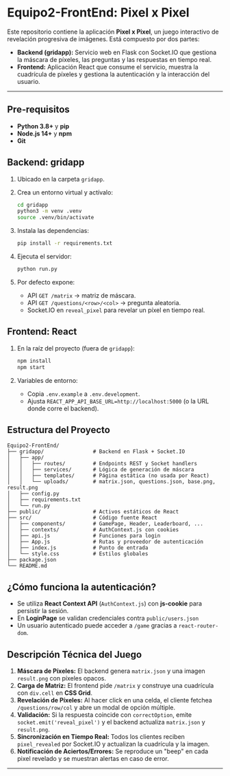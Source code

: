 # Equipo2-FrontEnd: Pixel x Pixel

Este repositorio contiene la aplicación **Pixel x Pixel**, un juego interactivo de revelación progresiva de imágenes. Está compuesto por dos partes:

* **Backend (gridapp):** Servicio web en Flask con Socket.IO que gestiona la máscara de píxeles, las preguntas y las respuestas en tiempo real.
* **Frontend:** Aplicación React que consume el servicio, muestra la cuadrícula de píxeles y gestiona la autenticación y la interacción del usuario.

---

## Pre‑requisitos

* **Python 3.8+** y **pip**
* **Node.js 14+** y **npm**
* **Git**

## Backend: gridapp

1. Ubicado en la carpeta `gridapp`.
2. Crea un entorno virtual y actívalo:

   ```bash
   cd gridapp
   python3 -m venv .venv
   source .venv/bin/activate
   ```
3. Instala las dependencias:

   ```bash
   pip install -r requirements.txt
   ```
4. Ejecuta el servidor:

   ```bash
   python run.py
   ```
5. Por defecto expone:

   * API `GET /matrix` → matriz de máscara.
   * API `GET /questions/<row>/<col>` → pregunta aleatoria.
   * Socket.IO en `reveal_pixel` para revelar un píxel en tiempo real.

## Frontend: React

1. En la raíz del proyecto (fuera de `gridapp`):

   ```bash
   npm install
   npm start
   ```
2. Variables de entorno:

   * Copia `.env.example` a `.env.development`.
   * Ajusta `REACT_APP_API_BASE_URL=http://localhost:5000` (o la URL donde corre el backend).

## Estructura del Proyecto

```text
Equipo2-FrontEnd/
├── gridapp/                # Backend en Flask + Socket.IO
│   ├── app/
│   │   ├── routes/         # Endpoints REST y Socket handlers
│   │   ├── services/       # Lógica de generación de máscara
│   │   ├── templates/      # Página estática (no usada por React)
│   │   └── uploads/        # matrix.json, questions.json, base.png, result.png
│   ├── config.py
│   ├── requirements.txt
│   └── run.py
├── public/                 # Activos estáticos de React
├── src/                    # Código fuente React
│   ├── components/         # GamePage, Header, Leaderboard, ...
│   ├── contexts/           # AuthContext.js con cookies
│   ├── api.js              # Funciones para login
│   ├── App.js              # Rutas y proveedor de autenticación
│   ├── index.js            # Punto de entrada
│   └── style.css           # Estilos globales
├── package.json
└── README.md
```

## ¿Cómo funciona la autenticación?

* Se utiliza **React Context API** (`AuthContext.js`) con **js-cookie** para persistir la sesión.
* En **LoginPage** se validan credenciales contra `public/users.json` 
* Un usuario autenticado puede acceder a `/game` gracias a `react-router-dom`.

## Descripción Técnica del Juego

1. **Máscara de Píxeles:** El backend genera `matrix.json` y una imagen `result.png` con píxeles opacos.
2. **Carga de Matriz:** El frontend pide `/matrix` y construye una cuadrícula con `div.cell` en **CSS Grid**.
3. **Revelación de Píxeles:** Al hacer click en una celda, el cliente fetchea `/questions/row/col` y abre un modal de opción múltiple.
4. **Validación:** Si la respuesta coincide con `correctOption`, emite `socket.emit('reveal_pixel')` y el backend actualiza `matrix.json` y `result.png`.
5. **Sincronización en Tiempo Real:** Todos los clientes reciben `pixel_revealed` por Socket.IO y actualizan la cuadrícula y la imagen.
6. **Notificación de Aciertos/Errores:** Se reproduce un "beep" en cada pixel revelado y se muestran alertas en caso de error.

---

